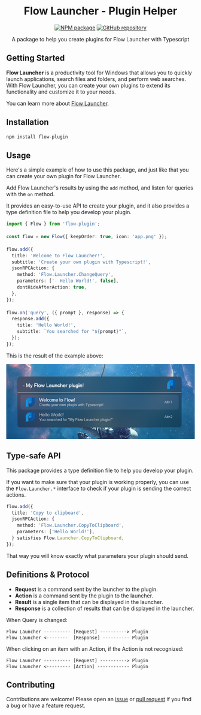 <h1 align="center">Flow Launcher - Plugin Helper</h1>

<p align="center">
  <a href="https://npmjs.com/package/flow-plugin"><img src="https://img.shields.io/badge/npm-flow--plugin-blue?logo=npm" alt="NPM package"></a>
  <a href="https://github.com/DrafaKiller/FlowPlugin-ts"><img src="https://img.shields.io/badge/GitHub-FlowPlugin--ts-blue?logo=github" alt="GitHub repository"></a>
</p>

<p align="center">A package to help you create plugins for Flow Launcher with Typescript</p>

## Getting Started

**Flow Launcher** is a productivity tool for Windows that allows you to quickly launch applications, search files and folders, and perform web searches. With Flow Launcher, you can create your own plugins to extend its functionality and customize it to your needs.

You can learn more about [Flow Launcher](https://www.flowlauncher.com/).

## Installation

```bash
npm install flow-plugin
```

## Usage

Here's a simple example of how to use this package, and just like that you can create your own plugin for Flow Launcher.

Add Flow Launcher's results by using the `add` method, and listen for queries with the `on` method.

It provides an easy-to-use API to create your plugin, and it also provides a type definition file to help you develop your plugin.

```ts
import { Flow } from 'flow-plugin';

const flow = new Flow({ keepOrder: true, icon: 'app.png' });

flow.add({
  title: 'Welcome to Flow Launcher!',
  subtitle: 'Create your own plugin with Typescript!',
  jsonRPCAction: {
    method: 'Flow.Launcher.ChangeQuery',
    parameters: ['- Hello World!', false],
    dontHideAfterAction: true,
  },
});

flow.on('query', ({ prompt }, response) => {
  response.add({
    title: 'Hello World!',
    subtitle: `You searched for "${prompt}"`,
  });
});
```

This is the result of the example above:

![Usage Result](https://raw.githubusercontent.com/DrafaKiller/FlowPlugin-ts/main/assets/welcome.png)

## Type-safe API

This package provides a type definition file to help you develop your plugin.

If you want to make sure that your plugin is working properly, you can use the `Flow.Launcher.*` interface to check if your plugin is sending the correct actions.

```ts
flow.add({
  title: 'Copy to clipboard',
  jsonRPCAction: {
    method: 'Flow.Launcher.CopyToClipboard',
    parameters: ['Hello World!'],
  } satisfies Flow.Launcher.CopyToClipboard,
});
```

That way you will know exactly what parameters your plugin should send.

## Definitions & Protocol

- **Request** is a command sent by the launcher to the plugin.
- **Action** is a command sent by the plugin to the launcher.
- **Result** is a single item that can be displayed in the launcher.
- **Response** is a collection of results that can be displayed in the launcher.

When Query is changed:
```
Flow Launcher ---------- [Request] ----------> Plugin
Flow Launcher <--------  [Response] ---------- Plugin
```

When clicking on an item with an Action, if the Action is not recognized:
```
Flow Launcher ---------- [Request] ----------> Plugin
Flow Launcher <--------- [Action] ------------ Plugin
```

## Contributing

Contributions are welcome! Please open an [issue](https://github.com/DrafaKiller/FlowPlugin-ts/issues) or [pull request](https://github.com/DrafaKiller/FlowPlugin-ts/pulls) if you find a bug or have a feature request.